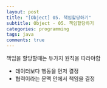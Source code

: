 ```yaml
---
layout: post
title: "[Object] 05. 책임할당하기"
subtitle: Object - 05. 책임할당하기
categories: programming
tags: java
comments: true
---
```



책임을 할당할때는 두가지 원칙을 따라야함
- 데이터보다 행동을 먼저 결정
- 협력이라는 문맥 안에서 책임을 결정

